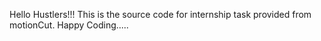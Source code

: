 Hello Hustlers!!!
This is the source code for internship task provided from motionCut.
Happy Coding.....
